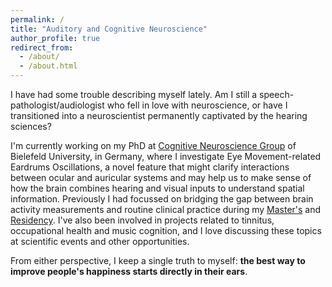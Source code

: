 ```yaml
---
permalink: /
title: "Auditory and Cognitive Neuroscience"
author_profile: true
redirect_from: 
  - /about/
  - /about.html
---
```


I have had some trouble describing myself lately. Am I still a speech-pathologist/audiologist who fell in love with neuroscience, or have I transitioned into a neuroscientist permanently captivated by the hearing sciences? 

I'm currently working on my PhD at [Cognitive Neuroscience Group](https://www.uni-bielefeld.de/fakultaeten/biologie/forschung/arbeitsgruppen/cns/research/audio-visual/index.xml) of Bielefeld University, in Germany, where I investigate Eye Movement-related Eardrums Oscillations, a novel feature that might clarify interactions between ocular and auricular systems and may help us to make sense of how the brain combines hearing and visual inputs to understand spatial information. Previously I had focussed on bridging the gap between brain activity measurements and routine clinical practice during my [Master's](https://institutosantosdumont.org.br/en/pos-graduacao-neuroengenharia/) and [Residency](https://institutosantosdumont.org.br/en/residencia-multiprofissional/). I've also been involved in projects related to tinnitus, occupational health and music cognition, and I love discussing these topics at scientific events and other opportunities.       

From either perspective, I keep a single truth to myself: <b>the best way to improve people's happiness starts directly in their ears</b>.

